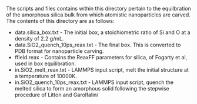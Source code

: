 The scripts and files contains within this directory pertain to the equilbration of
the amorphous silica bulk from which atomistic nanoparticles are carved. The contents
of this directory are as follows:

* data.silica\_box.txt - The initial box, a stoichiometric ratio of Si and O at
  a density of 2.2 g/mL.
* data.SiO2\_quench\_10ps\_reax.txt - The final box. This is converted to PDB
  format for nanoparticle carving.
* ffield.reax - Contains the ReaxFF parameters for silica, of Fogarty et al, used
  in box equilibration.
* in.SiO2\_melt\_reax.txt - LAMMPS input script, melt the initial structure at
  a temperature of 10000K.
* in.SiO2\_quench\_10ps\_reax.txt - LAMMPS input script, quench the melted silica
  to form an amorphous solid following the stepwise procedure of Litton and
  Garolfalini
